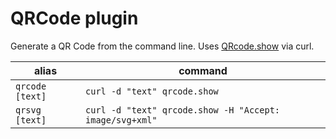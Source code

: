 # QRCode plugin

Generate a QR Code from the command line. Uses [QRcode.show](https://qrcode.show) via curl.

| alias           | command                                                 |
| --------------- | ------------------------------------------------------- |
| `qrcode [text]` | `curl -d "text" qrcode.show`                            |
| `qrsvg  [text]` | `curl -d "text" qrcode.show -H "Accept: image/svg+xml"` |
